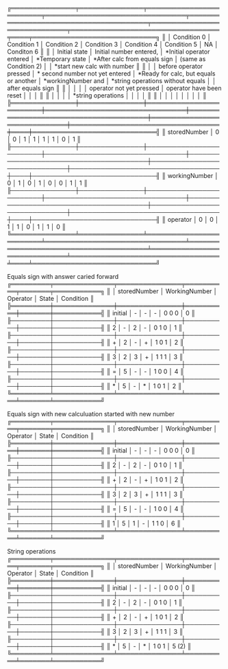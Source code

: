 ╔═══════════════╤═══════════════╤═════════════════════════╤═════════════════════════════════╤════════════════════════════════════════╤══════════════════════════════╤═══════════════════════════════════╤════╤═════════════════════════════╗
║               │ Condition 0   │ Condition 1             │ Condition 2                     │ Condition 3                            │ Condition 4                  │ Condition 5                       │ NA │ Conditon 6                  ║
║               │ Initial state │ Initial number entered, │ *Initial operator entered       │ *Temporary state                       │ *After calc from equals sign │ (same as Condition 2)             │    │ *start new calc with number ║
║               │               │ before operator pressed │ * second number not yet entered │ *Ready for calc, but equals or another │ *workingNumber and           │ *string operations without equals │    │ after equals sign           ║
║               │               │                         │                                 │ operator not yet pressed               │ operator have been reset     │                                   │    │                             ║
║               │               │                         │                                 │ *string operations                     │                              │                                   │    │                             ║
║               │               │                         │                                 │                                        │                              │                                   │    │                             ║
╠═══════════════╪═══════════════╪═════════════════════════╪═════════════════════════════════╪════════════════════════════════════════╪══════════════════════════════╪═══════════════════════════════════╪════╪═════════════════════════════╣
║ storedNumber  │       0       │            0            │                1                │                   1                    │              1               │                 1                 │ 0  │              1              ║
╟───────────────┼───────────────┼─────────────────────────┼─────────────────────────────────┼────────────────────────────────────────┼──────────────────────────────┼───────────────────────────────────┼────┼─────────────────────────────╢
║ workingNumber │       0       │            1            │                0                │                   1                    │              0               │                 0                 │ 1  │              1              ║
╟───────────────┼───────────────┼─────────────────────────┼─────────────────────────────────┼────────────────────────────────────────┼──────────────────────────────┼───────────────────────────────────┼────┼─────────────────────────────╢
║ operator      │       0       │            0            │                1                │                   1                    │              0               │                 1                 │ 1  │              0              ║
╚═══════════════╧═══════════════╧═════════════════════════╧═════════════════════════════════╧════════════════════════════════════════╧══════════════════════════════╧═══════════════════════════════════╧════╧═════════════════════════════╝


Equals sign with answer caried forward
╔═════════╤══════════════╤═══════════════╤══════════╤═══════╤═══════════╗
║         │ storedNumber │ WorkingNumber │ Operator │ State │ Condition ║
╠═════════╪══════════════╪═══════════════╪══════════╪═══════╪═══════════╣
║ initial │      -       │       -       │    -     │ 0 0 0 │     0     ║
╟─────────┼──────────────┼───────────────┼──────────┼───────┼───────────╢
║    2    │      -       │       2       │    -     │ 0 1 0 │     1     ║
╟─────────┼──────────────┼───────────────┼──────────┼───────┼───────────╢
║    +    │      2       │       -       │    +     │ 1 0 1 │     2     ║
╟─────────┼──────────────┼───────────────┼──────────┼───────┼───────────╢
║    3    │      2       │       3       │    +     │ 1 1 1 │     3     ║
╟─────────┼──────────────┼───────────────┼──────────┼───────┼───────────╢
║    =    │      5       │       -       │    -     │ 1 0 0 │     4     ║
╟─────────┼──────────────┼───────────────┼──────────┼───────┼───────────╢
║    *    │      5       │       -       │    *     │ 1 0 1 │     2     ║
╚═════════╧══════════════╧═══════════════╧══════════╧═══════╧═══════════╝

Equals sign with new calculuation started with new number
╔═════════╤══════════════╤═══════════════╤══════════╤═══════╤═══════════╗
║         │ storedNumber │ WorkingNumber │ Operator │ State │ Condition ║
╠═════════╪══════════════╪═══════════════╪══════════╪═══════╪═══════════╣
║ initial │      -       │       -       │    -     │ 0 0 0 │     0     ║
╟─────────┼──────────────┼───────────────┼──────────┼───────┼───────────╢
║    2    │      -       │       2       │    -     │ 0 1 0 │     1     ║
╟─────────┼──────────────┼───────────────┼──────────┼───────┼───────────╢
║    +    │      2       │       -       │    +     │ 1 0 1 │     2     ║
╟─────────┼──────────────┼───────────────┼──────────┼───────┼───────────╢
║    3    │      2       │       3       │    +     │ 1 1 1 │     3     ║
╟─────────┼──────────────┼───────────────┼──────────┼───────┼───────────╢
║    =    │      5       │       -       │    -     │ 1 0 0 │     4     ║
╟─────────┼──────────────┼───────────────┼──────────┼───────┼───────────╢
║    1    │      5       │       1       │    -     │ 1 1 0 │     6     ║
╚═════════╧══════════════╧═══════════════╧══════════╧═══════╧═══════════╝

String operations
╔═════════╤══════════════╤═══════════════╤══════════╤═══════╤═══════════╗
║         │ storedNumber │ WorkingNumber │ Operator │ State │ Condition ║
╠═════════╪══════════════╪═══════════════╪══════════╪═══════╪═══════════╣
║ initial │      -       │       -       │    -     │ 0 0 0 │     0     ║
╟─────────┼──────────────┼───────────────┼──────────┼───────┼───────────╢
║    2    │      -       │       2       │    -     │ 0 1 0 │     1     ║
╟─────────┼──────────────┼───────────────┼──────────┼───────┼───────────╢
║    +    │      2       │       -       │    +     │ 1 0 1 │     2     ║
╟─────────┼──────────────┼───────────────┼──────────┼───────┼───────────╢
║    3    │      2       │       3       │    +     │ 1 1 1 │     3     ║
╟─────────┼──────────────┼───────────────┼──────────┼───────┼───────────╢
║    *    │      5       │       -       │    *     │ 1 0 1 │   5 (2)   ║
╚═════════╧══════════════╧═══════════════╧══════════╧═══════╧═══════════╝


